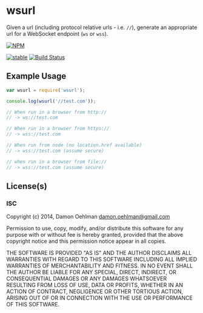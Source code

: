 # wsurl

Given a url (including protocol relative urls - i.e. `//`), generate an appropriate
url for a WebSocket endpoint (`ws` or `wss`).


[![NPM](https://nodei.co/npm/wsurl.png)](https://nodei.co/npm/wsurl/)

[![stable](https://img.shields.io/badge/stability-stable-green.svg)](https://github.com/dominictarr/stability#stable) [![Build Status](https://img.shields.io/travis/DamonOehlman/wsurl.svg?branch=master)](https://travis-ci.org/DamonOehlman/wsurl) 

## Example Usage

```js
var wsurl = require('wsurl');

console.log(wsurl('//test.com'));

// When run in a browser from http://
// -> ws://test.com

// When run in a browser from https://
// -> wss://test.com

// When run from node (no location.href available)
// -> wss://test.com (assume secure)

// when run in a browser from file://
// -> wss://test.com (assume secure)

```

## License(s)

### ISC

Copyright (c) 2014, Damon Oehlman <damon.oehlman@gmail.com>

Permission to use, copy, modify, and/or distribute this software for any
purpose with or without fee is hereby granted, provided that the above
copyright notice and this permission notice appear in all copies.

THE SOFTWARE IS PROVIDED "AS IS" AND THE AUTHOR DISCLAIMS ALL WARRANTIES WITH
REGARD TO THIS SOFTWARE INCLUDING ALL IMPLIED WARRANTIES OF MERCHANTABILITY
AND FITNESS. IN NO EVENT SHALL THE AUTHOR BE LIABLE FOR ANY SPECIAL, DIRECT,
INDIRECT, OR CONSEQUENTIAL DAMAGES OR ANY DAMAGES WHATSOEVER RESULTING FROM
LOSS OF USE, DATA OR PROFITS, WHETHER IN AN ACTION OF CONTRACT, NEGLIGENCE OR
OTHER TORTIOUS ACTION, ARISING OUT OF OR IN CONNECTION WITH THE USE OR
PERFORMANCE OF THIS SOFTWARE.
